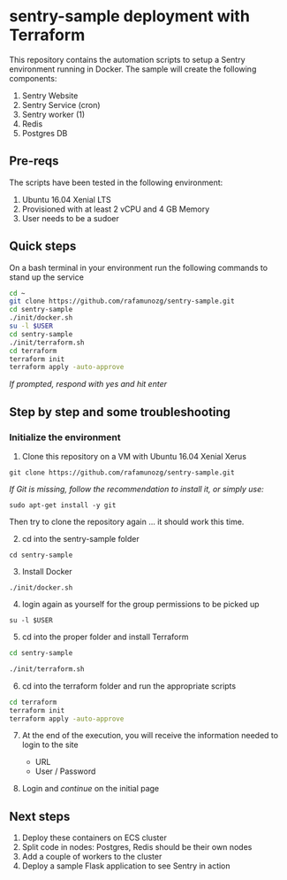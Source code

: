 # sentry-sample deployment with Terraform
This repository contains the automation scripts to setup a Sentry environment running in Docker.
The sample will create the following components:
1. Sentry Website
1. Sentry Service (cron)
1. Sentry worker (1)
1. Redis
1. Postgres DB

## Pre-reqs
The scripts have been tested in the following environment:
1. Ubuntu 16.04 Xenial LTS
1. Provisioned with at least 2 vCPU and 4 GB Memory
1. User needs to be a sudoer

## Quick steps
On a bash terminal in your environment run the following commands to stand up the service

```bash
cd ~
git clone https://github.com/rafamunozg/sentry-sample.git
cd sentry-sample
./init/docker.sh
su -l $USER
cd sentry-sample
./init/terraform.sh
cd terraform
terraform init
terraform apply -auto-approve
```
*If prompted, respond with yes and hit enter*

## Step by step and some troubleshooting

### Initialize the environment

1. Clone this repository on a VM with Ubuntu 16.04 Xenial Xerus
  
`git clone https://github.com/rafamunozg/sentry-sample.git`
 
_If Git is missing, follow the recommendation to install it, or simply use:_
  
`sudo apt-get install -y git `
  
Then try to clone the repository again ... it should work this time.
  
2. cd into the sentry-sample folder

`cd sentry-sample`

3. Install Docker

`./init/docker.sh`

4. login again as yourself for the group permissions to be picked up

`su -l $USER`

5. cd into the proper folder and install Terraform

```bash
cd sentry-sample

./init/terraform.sh
```

6. cd into the terraform folder and run the appropriate scripts

```bash
cd terraform
terraform init
terraform apply -auto-approve
```

7. At the end of the execution, you will receive the information needed to login to the site
    * URL 
    * User / Password 

8. Login and _continue_ on the initial page

## Next steps
1. Deploy these containers on ECS cluster
1. Split code in nodes: Postgres, Redis should be their own nodes
1. Add a couple of workers to the cluster
1. Deploy a sample Flask application to see Sentry in action
